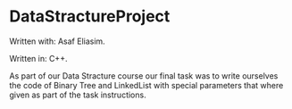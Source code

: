 # DataStractureProject
Written with: Asaf Eliasim.

Written in: C++.

As part of our Data Stracture course our final task 
was to write ourselves the code of Binary Tree and LinkedList with
special parameters that where given as part of the task instructions.


